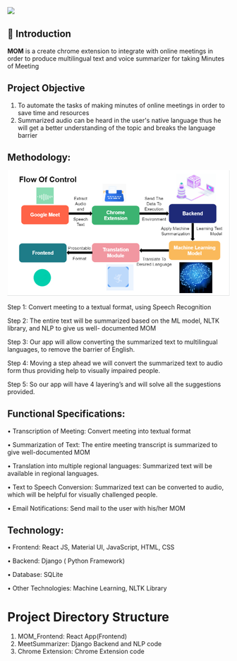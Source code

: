 ![](https://socialify.git.ci/Tejas1510/MOM/image?description=1&language=1&owner=1&stargazers=1&theme=Dark)
 
## 📌 Introduction

<b>MOM</b> is a create chrome extension to integrate with online meetings in order to produce multilingual text and voice summarizer for taking Minutes of Meeting

## Project Objective

1. To automate the tasks of making minutes of online meetings in order to save time and resources
2. Summarized audio can be heard in the user's native language thus he will get a better understanding of
the topic and breaks the language barrier

## Methodology:

<center><img src = "https://github.com/Tejas1510/MOM/blob/main/Images_MOM/flowchart.PNG"></img></center>

Step 1: Convert meeting to a textual format, using Speech Recognition

Step 2: The entire text will be summarized based on the ML model, NLTK library, and NLP to give us well-
documented MOM

Step 3: Our app will allow converting the summarized text to multilingual languages, to remove the barrier of
English.

Step 4: Moving a step ahead we will convert the summarized text to audio form thus providing help to visually
impaired people.

Step 5: So our app will have 4 layering’s and will solve all the suggestions provided.

## Functional Specifications:

• Transcription of Meeting: Convert meeting into textual format

• Summarization of Text: The entire meeting transcript is summarized to give well-documented MOM

• Translation into multiple regional languages: Summarized text will be available in regional languages.

• Text to Speech Conversion: Summarized text can be converted to audio, which will be helpful for
visually challenged people.

• Email Notifications: Send mail to the user with his/her MOM

## Technology:

• Frontend: React JS, Material UI, JavaScript, HTML, CSS

• Backend: Django ( Python Framework)

• Database: SQLite

• Other Technologies: Machine Learning, NLTK Library

# Project Directory Structure

1. MOM_Frontend: React App(Frontend)
2. MeetSummarizer: Django Backend and NLP code
3. Chrome Extension: Chrome Extension code

